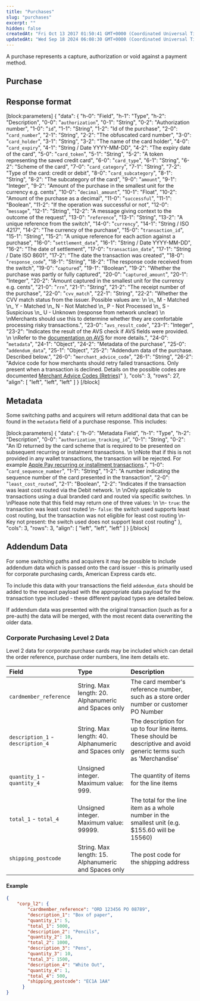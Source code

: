 ```yaml
---
title: "Purchases"
slug: "purchases"
excerpt: ""
hidden: false
createdAt: "Fri Oct 13 2017 01:50:41 GMT+0000 (Coordinated Universal Time)"
updatedAt: "Wed Sep 18 2024 06:08:30 GMT+0000 (Coordinated Universal Time)"
---
```

A purchase represents a capture, authorization or void against a payment method.

## Purchase

## Response format

[block:parameters]
{
  "data": {
    "h-0": "Field",
    "h-1": "Type",
    "h-2": "Description",
    "0-0": "`authorization`",
    "0-1": "String",
    "0-2": "Authorization number",
    "1-0": "`id`",
    "1-1": "String",
    "1-2": "Id of the purchase",
    "2-0": "`card_number`",
    "2-1": "String",
    "2-2": "The obfuscated card number",
    "3-0": "`card_holder`",
    "3-1": "String",
    "3-2": "The name of the card holder",
    "4-0": "`card_expiry`",
    "4-1": "String / Date YYYY-MM-DD",
    "4-2": "The expiry date of the card",
    "5-0": "`card_token`",
    "5-1": "String",
    "5-2": "A token representing the saved credit card",
    "6-0": "`card_type`",
    "6-1": "String",
    "6-2": "Scheme of the card",
    "7-0": "`card_category`",
    "7-1": "String",
    "7-2": "Type of the card: credit or debit",
    "8-0": "`card_subcategory`",
    "8-1": "String",
    "8-2": "The subcategory of the card",
    "9-0": "`amount`",
    "9-1": "Integer",
    "9-2": "Amount of the purchase in the smallest unit for the currency e.g. cents",
    "10-0": "`decimal_amount`",
    "10-1": "Float",
    "10-2": "Amount of the purchase as a decimal",
    "11-0": "`successful`",
    "11-1": "Boolean",
    "11-2": "If the operation was successful or not",
    "12-0": "`message`",
    "12-1": "String",
    "12-2": "A message giving context to the outcome of the request",
    "13-0": "`reference`",
    "13-1": "String",
    "13-2": "A unique reference from the switch",
    "14-0": "`currency`",
    "14-1": "String / ISO 4217",
    "14-2": "The currency of the purchase",
    "15-0": "`transaction_id`",
    "15-1": "String",
    "15-2": "A unique reference for each action against a purchase",
    "16-0": "`settlement_date`",
    "16-1": "String / Date YYYY-MM-DD",
    "16-2": "The date of settlement",
    "17-0": "`transaction_date`",
    "17-1": "String / Date ISO 8601",
    "17-2": "The date the transaction was created",
    "18-0": "`response_code`",
    "18-1": "String",
    "18-2": "The response code received from the switch",
    "19-0": "`captured`",
    "19-1": "Boolean",
    "19-2": "Whether the purchase was partly or fully captured",
    "20-0": "`captured_amount`",
    "20-1": "Integer",
    "20-2": "Amount captured in the smallest unit for the currency e.g. cents",
    "21-0": "`rrn`",
    "21-1": "String",
    "21-2": "The receipt number of the purchase",
    "22-0": "`cvv_match`",
    "22-1": "String",
    "22-2": "Whether the CVV match status from the issuer. Possible values are:  \n  \n_ M - Matched  \n_ Y - Matched  \n_ N - Not Matched  \n_ P - Not Processed  \n_ S - Suspicious  \n_ U - Unknown (response from network unclear)  \n  \nMerchants should use this to determine whether they are comfortable processing risky transactions.",
    "23-0": "`avs_result_code`",
    "23-1": "Integer",
    "23-2": "Indicates the result of the AVS check if AVS fields were provided.  \n  \nRefer to the [documentation on AVS](https://docs.fatzebra.com/docs/avs) for more details.",
    "24-0": "`metadata`",
    "24-1": "Object",
    "24-2": "Metadata of the purchase",
    "25-0": "`addendum_data`",
    "25-1": "Object",
    "25-2": "Addendum data of the purchase. Described below.",
    "26-0": "`merchant_advice_code`",
    "26-1": "String",
    "26-2": "Advice code for how merchants should retry failed transactions. Only present when a transaction is declined. Details on the possible codes are documented [Merchant Advice Codes (Retries)](https://docs.fatzebra.com/docs/merchant-advice-codes-retries)"
  },
  "cols": 3,
  "rows": 27,
  "align": [
    "left",
    "left",
    "left"
  ]
}
[/block]


## Metadata

Some switching paths and acquirers will return additional data that can be found in the `metadata` field of a purchase response. This includes:

[block:parameters]
{
  "data": {
    "h-0": "Metadata Field",
    "h-1": "Type",
    "h-2": "Description",
    "0-0": "`authorization_tracking_id`",
    "0-1": "String",
    "0-2": "An ID returned by the card scheme that is required to be presented on subsequent recurring or instalment transactions.  \n  \nNote that if this is not provided in any wallet transactions, the transaction will be rejected. For example [Apple Pay recurring or installment transactions](doc:recurring-installment-transactions).",
    "1-0": "`card_sequence_number`",
    "1-1": "String",
    "1-2": "A number indicating the sequence number of the card presented in the transaction",
    "2-0": "`least_cost_routed`",
    "2-1": "Boolean",
    "2-2": "Indicates if the transaction was least cost routed via the Debit network.  \n  \nOnly applicable to transactions using a dual branded card and routed via specific switches.  \n  \nPlease note that this field may return one of three values:  \n  \n- `true`: the transaction was least cost routed  \n- `false`: the switch used supports least cost routing, but the transaction was not eligible for least cost routing  \n- Key not present: the switch used does not support least cost routing"
  },
  "cols": 3,
  "rows": 3,
  "align": [
    "left",
    "left",
    "left"
  ]
}
[/block]


## Addendum Data

For some switching paths and acquirers it may be possible to include addendum data which is passed onto the card issuer - this is primarily used for corporate purchasing cards, American Express cards etc.

To include this data with your transactions the field `addendum_data` should be added to the request payload with the appropriate data payload for the transaction type included - these different payload types are detailed below.

If addendum data was presented with the original transaction (such as for a pre-auth) the data will be merged, with the most recent data overwriting the older data.

### Corporate Purchasing Level 2 Data

Level 2 data for corporate purchase cards may be included which can detail the order reference, purchase order numbers, line item details etc.

| Field                             | Type                                                 | Description                                                                                                          |
| :-------------------------------- | :--------------------------------------------------- | :------------------------------------------------------------------------------------------------------------------- |
| `cardmember_reference`            | String. Max length: 20. Alphanumeric and Spaces only | The card member's reference number, such as a store order number or customer PO Number                               |
| `description_1` - `description_4` | String. Max length: 40. Alphanumeric and Spaces only | The description for up to four line items. These should be descriptive and avoid generic terms such as 'Merchandise' |
| `quantity_1` - `quantity_4`       | Unsigned integer. Maximum value: 999.                | The quantity of items for the line items                                                                             |
| `total_1` - `total_4`             | Unsigned integer. Maximum value: 99999.              | The total for the line item as a whole number in the smallest unit (e.g. $155.60 will be 15560)                      |
| `shipping_postcode`               | String. Max length: 15. Alphanumeric and Spaces only | The post code for the shipping address                                                                               |

#### Example

```json
{
    "corp_l2": {
        "cardmember_reference": "ORD 123456 PO 08789",
        "description_1": "Box of paper",
        "quantity_1": 5,
        "total_1": 5000,
        "description_2": "Pencils",
        "quantity_2": 10,
        "total_2": 1000,         
        "description_3": "Pens",
        "quantity_3": 10,
        "total_3": 1500,
        "description_4": "White Out",
        "quantity_4": 1,
        "total_4": 500,
        "shipping_postcode": "EC1A 1AA"
      }
}
```
